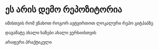# ეს არის დემო რეპოზიტორია
იმისთვის რომ ვნახოთ როგორ ავტვირთოთ ლოკალური რეპო გიტჰაბზე

დავამატე ახალი ხაზები ახალი ვერსიისთვის

არაფერი პრაქტიკული